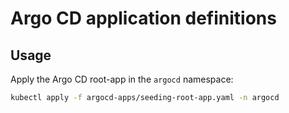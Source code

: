 # Argo CD application definitions

## Usage

Apply the Argo CD root-app in the `argocd` namespace:

```bash
kubectl apply -f argocd-apps/seeding-root-app.yaml -n argocd
```
